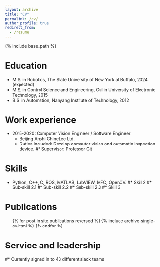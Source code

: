 ```yaml
---
layout: archive
title: "CV"
permalink: /cv/
author_profile: true
redirect_from:
  - /resume
---
```


{% include base_path %}

Education
======
* M.S. in Robotics, The State University of New York at Buffalo, 2024 (expected)
* M.S. in Control Science and Engineering, Guilin University of Electronic Technology, 2015
* B.S. in Automation, Nanyang Institute of Technology, 2012

Work experience
======
* 2015-2020: Computer Vision Engineer / Software Engineer
  * Beijing Anshi ChineLec Ltd.
  * Duties included: Develop computer vision and automatic inspection device.
  #* Supervisor: Professor Git
  
Skills
======
* Python, C++, C, ROS, MATLAB, LabVIEW, MFC, OpenCV.
#* Skill 2
  #* Sub-skill 2.1
  #* Sub-skill 2.2
  #* Sub-skill 2.3
#* Skill 3

Publications
======
  <ul>{% for post in site.publications reversed %}
    {% include archive-single-cv.html %}
  {% endfor %}</ul>
  
<!-- Talks
======
  <ul>{% for post in site.talks reversed %}
    {% include archive-single-talk-cv.html  %}
  {% endfor %}</ul>
  
Teaching
======
  <ul>{% for post in site.teaching reversed %}
    {% include archive-single-cv.html %}
  {% endfor %}</ul> -->
  
Service and leadership
======
#* Currently signed in to 43 different slack teams
